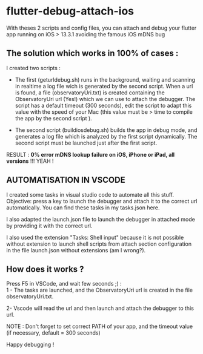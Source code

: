 # flutter-debug-attach-ios
With theses 2 scripts and config files, you can attach and debug your flutter app running on iOS > 13.3.1 avoiding the famous iOS mDNS bug

## The solution which works in 100% of cases : 
I created two scripts : 
- The first (geturldebug.sh) runs in the background, waiting and scanning in realtime a log file wich is generated by the second script.  When a url is found, a file (observatoryUri.txt) is created containing the ObservatoryUri url (Yes!) which we can use to attach the debugger. 
The script has a default timeout (300 seconds), edit the script to adapt this value with the speed of your Mac (this value must be > time to compile the app by the second script ).

- The second script (buildiosdebug.sh) builds the app in debug mode, and generates a log file which is analyzed by the first script dynamically. The second script must be launched just after the first script.

RESULT : **0% error mDNS lookup failure on iOS, iPhone or iPad, all versions**   !!! YEAH !

## AUTOMATISATION IN VSCODE
I created some tasks in visual studio code to automate all this stuff. Objective: press a key to launch the debugger and attach it to the correct url automatically.
You can find these tasks in my tasks.json here.

I also adapted the launch.json file to launch the debugger in attached mode by providing it with the correct url.

I also used the extension "Tasks: Shell input" because it is not possible without extension to launch shell scripts from attach section configuration in the file launch.json without extensions (am I wrong?).

## How does it works ? 
Press F5 in VSCode, and wait few seconds ;) :  
1 - The tasks are launched, and the ObservatoryUri url is created in the file observatoryUri.txt.

2- Vscode will read the url and then launch and attach the debugger to this url.

NOTE : Don't forget to set correct PATH of your app, and the timeout value (if necessary, default = 300 seconds)

Happy debugging !


